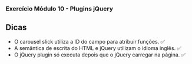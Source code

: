### Exercício Módulo 10 - Plugins jQuery

## Dicas

- O carousel slick utiliza a ID do campo para atribuir funções. ✅
- A semântica de escrita do HTML e jQuery utilizam o idioma inglês. ✅
- O jQuery plugin só executa depois que o jQuery carregar na página. ✅
